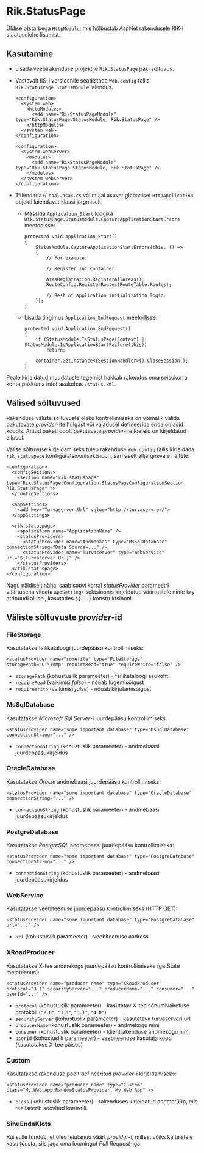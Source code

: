 Rik.StatusPage
==============

Üldise otstarbega `HttpModule`, mis hõlbustab AspNet rakendusele RIK-i staatuselehe lisamist.


Kasutamine
----------

* Lisada veebirakenduse projektile `Rik.StatusPage` paki sõltuvus.

* Vastavalt IIS-i versioonile seadistada `Web.config` failis `Rik.StatusPage.StatusModule` laiendus.

      <configuration>
        <system.web>
          <httpModules>
            <add name="RikStatusPageModule" type="Rik.StatusPage.StatusModule, Rik.StatusPage" />
          </httpModules>
        </system.web>
      </configuration>

      <configuration>
        <system.webServer>
          <modules>
            <add name="RikStatusPageModule" type="Rik.StatusPage.StatusModule, Rik.StatusPage" />
          </modules>
        </system.webServer>
      </configuration>

* Täiendada `Global.asax.cs` või mujal asuvat globaalset `HttpApplication` objekti laiendavat klassi järgmiselt:

    * Mässida `Application_Start` loogika `Rik.StatusPage.StatusModule.CaptureApplicationStartErrors` meetodisse:

          protected void Application_Start()
          {
              StatusModule.CaptureApplicationStartErrors(this, () =>
              {
                  // For example:

                  // Register IoC container

                  AreaRegistration.RegisterAllAreas();
                  RouteConfig.RegisterRoutes(RouteTable.Routes);

                  // Rest of application initialization logic.
              });
          }

    * Lisada tingimus `Application_EndRequest` meetodisse:

          protected void Application_EndRequest()
          {
              if (StatusModule.IsStatusPage(Context) || StatusModule.IsApplicationStartFailure(this))
                  return;

              container.GetInstance<ISessionHandler>().CloseSession();
          }

Peale kirjeldatud muudatuste tegemist hakkab rakendus oma seisukorra kohta pakkuma infot asukohas `/status.xml`.


Välised sõltuvused
------------------

Rakenduse väliste sõltuvuste oleku kontrollimiseks on võimalik valida pakutavate *provider*-ite hulgast või
vajadusel defineerida enda omasid koodis. Antud paketi poolt pakutavate *provider*-ite loetelu on kirjeldatud allpool.

Välise sõltuvuse kirjeldamiseks tuleb rakenduse `Web.config` failis kirjeldada `rik.statuspage`
konfiguratsioonisektsioon, sarnaselt alljärgnevale näitele:

    <configuration>
      <configSections>
        <section name="rik.statuspage" type="Rik.StatusPage.Configuration.StatusPageConfigurationSection, Rik.StatusPage" />
      </configSections>

      <appSettings>
        <add key="Turvaserver.Url" value="http://turvaserv.er/">
      </appSettings>

      <rik.statuspage>
        <application name="ApplicationName" />
        <statusProviders>
          <statusProvider name="Andmebaas" type="MsSqlDatabase" connectionString="Data Source=..." />
          <statusProvider name="Turvaserver" type="WebService" url="${Turvaserver.Url}" />
        </statusProviders>
      </rik.statuspage>
    </configuration>

Nagu näidiselt näha, saab soovi korral *statusProvider* parameetri väärtusena viidata `appSettings` sektsioonis kirjeldatud
väärtustele nime `key` atribuudi alusel, kasutades `${...}` konstruktsiooni.


Väliste sõltuvuste *provider*-id
--------------------------------

### FileStorage

Kasutatakse failikataloogi juurdepääsu kontrollimiseks:

    <statusProvider name="somefile" type="FileStorage" storagePath="C:\Temp" requireRead="true" requireWrite="false" />

* `storagePath` (kohustuslik parameeter) - failikataloogi asukoht
* `requireRead` (vaikimisi *false*) - nõuab lugemisõigust
* `requireWrite` (vaikimisi *false*) - nõuab kirjutamisõigust

### MsSqlDatabase

Kasutatakse *Microsoft Sql Server*-i juurdepääsu kontrollimiseks:

    <statusProvider name="some important database" type="MsSqlDatabase" connectionString="..." />

* `connectionString` (kohustuslik parameeter) - andmebaasi juurdepääsukirjeldus

### OracleDatabase

Kasutatakse *Oracle* andmebaasi juurdepääsu kontrollimiseks:

    <statusProvider name="some important database" type="OracleDatabase" connectionString="..." />

* `connectionString` (kohustuslik parameeter) - andmebaasi juurdepääsukirjeldus

### PostgreDatabase

Kasutatakse *PostgreSQL* andmebaasi juurdepääsu kontrollimiseks:

    <statusProvider name="some important database" type="PostgreDatabase" connectionString="..." />

* `connectionString` (kohustuslik parameeter) - andmebaasi juurdepääsukirjeldus

### WebService

Kasutatakse veebiteenuse juurdepääsu kontrollimiseks (HTTP GET):

    <statusProvider name="some important database" type="PostgreDatabase" url="..." />

* `url` (kohustuslik parameeter) - veebiteenuse aadress

### XRoadProducer

Kasutatakse X-tee andmekogu juurdepääsu kontrollimiseks (getState metateenus):

    <statusProvider name="producer name" type="XRoadProducer" protocol="3.1" securityServer="..." producerName="..." consumer="..." userId="..." />

* `protocol` (kohustuslik parameeter) - kasutatav X-tee sõnumivahetuse protokoll (`"2.0"`, `"3.0"`, `"3.1"`, `"4.0"`)
* `securityServer` (kohustuslik parameeter) - kasutatava turvaserveri url
* `producerName` (kohustuslik parameeter) - andmekogu nimi
* `consumer` (kohustuslik parameeter) - klientrakenduse andmekogu nimi
* `userId` (kohustuslik parameeter) - veebiteenuse kasutaja kood (kasutatakse X-tee päises)

### Custom

Kasutatakse rakenduse poolt defineeritud *provider*-i kirjeldamiseks:

    <statusProvider name="producer name" type="Custom" class="My.Web.App.RandomStatusProvider, My.Web.App" />

* `class` (kohustuslik parameeter) - rakenduses kirjeldatud andmetüüp, mis realiseerib soovitud kontrolli.

### SinuEndaKlots

Kui sulle tundub, et oled leiutanud väärt *provider*-i, millest võiks ka teistele kasu tõusta, siis jaga oma
loomingut *Pull Request*-iga.
